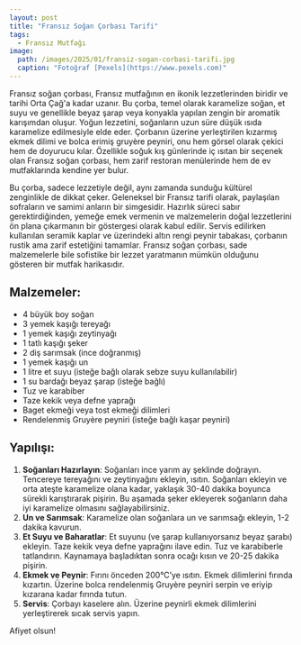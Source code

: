 ```yaml
---
layout: post
title: "Fransız Soğan Çorbası Tarifi"
tags:
  - Fransız Mutfağı
image: 
  path: /images/2025/01/fransiz-sogan-corbasi-tarifi.jpg
  caption: "Fotoğraf [Pexels](https://www.pexels.com)"
---
```


Fransız soğan çorbası, Fransız mutfağının en ikonik lezzetlerinden biridir ve tarihi Orta Çağ'a kadar uzanır. Bu çorba, temel olarak karamelize soğan, et suyu ve genellikle beyaz şarap veya konyakla yapılan zengin bir aromatik karışımdan oluşur. Yoğun lezzetini, soğanların uzun süre düşük ısıda karamelize edilmesiyle elde eder. Çorbanın üzerine yerleştirilen kızarmış ekmek dilimi ve bolca erimiş gruyère peyniri, onu hem görsel olarak çekici hem de doyurucu kılar. Özellikle soğuk kış günlerinde iç ısıtan bir seçenek olan Fransız soğan çorbası, hem zarif restoran menülerinde hem de ev mutfaklarında kendine yer bulur.

Bu çorba, sadece lezzetiyle değil, aynı zamanda sunduğu kültürel zenginlikle de dikkat çeker. Geleneksel bir Fransız tarifi olarak, paylaşılan sofraların ve samimi anların bir simgesidir. Hazırlık süreci sabır gerektirdiğinden, yemeğe emek vermenin ve malzemelerin doğal lezzetlerini ön plana çıkarmanın bir göstergesi olarak kabul edilir. Servis edilirken kullanılan seramik kaplar ve üzerindeki altın rengi peynir tabakası, çorbanın rustik ama zarif estetiğini tamamlar. Fransız soğan çorbası, sade malzemelerle bile sofistike bir lezzet yaratmanın mümkün olduğunu gösteren bir mutfak harikasıdır.

## Malzemeler:

- 4 büyük boy soğan
- 3 yemek kaşığı tereyağı
- 1 yemek kaşığı zeytinyağı
- 1 tatlı kaşığı şeker
- 2 diş sarımsak (ince doğranmış)
- 1 yemek kaşığı un
- 1 litre et suyu (isteğe bağlı olarak sebze suyu kullanılabilir)
- 1 su bardağı beyaz şarap (isteğe bağlı)
- Tuz ve karabiber
- Taze kekik veya defne yaprağı
- Baget ekmeği veya tost ekmeği dilimleri
- Rendelenmiş Gruyère peyniri (isteğe bağlı kaşar peyniri)

## Yapılışı:

1. **Soğanları Hazırlayın**: Soğanları ince yarım ay şeklinde doğrayın. Tencereye tereyağını ve zeytinyağını ekleyin, ısıtın. Soğanları ekleyin ve orta ateşte karamelize olana kadar, yaklaşık 30-40 dakika boyunca sürekli karıştırarak pişirin. Bu aşamada şeker ekleyerek soğanların daha iyi karamelize olmasını sağlayabilirsiniz.
2. **Un ve Sarımsak**: Karamelize olan soğanlara un ve sarımsağı ekleyin, 1-2 dakika kavurun.
3. **Et Suyu ve Baharatlar**: Et suyunu (ve şarap kullanıyorsanız beyaz şarabı) ekleyin. Taze kekik veya defne yaprağını ilave edin. Tuz ve karabiberle tatlandırın. Kaynamaya başladıktan sonra ocağı kısın ve 20-25 dakika pişirin.
4. **Ekmek ve Peynir**: Fırını önceden 200°C’ye ısıtın. Ekmek dilimlerini fırında kızartın. Üzerine bolca rendelenmiş Gruyère peyniri serpin ve eriyip kızarana kadar fırında tutun.
5. **Servis**: Çorbayı kaselere alın. Üzerine peynirli ekmek dilimlerini yerleştirerek sıcak servis yapın.

Afiyet olsun! 